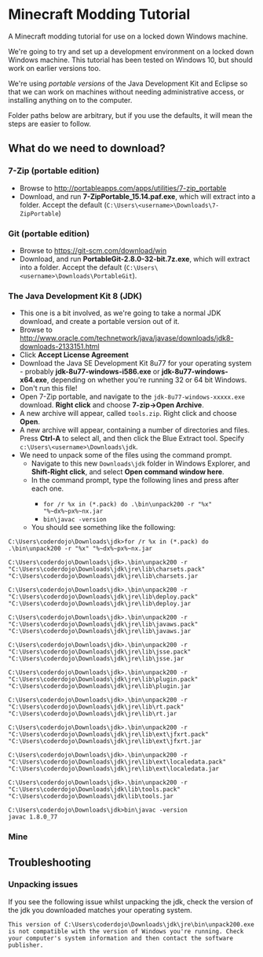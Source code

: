 # Minecraft Modding Tutorial
A Minecraft modding tutorial for use on a locked down Windows machine.

We're going to try and set up a development environment on a locked down Windows machine. This tutorial has been tested on Windows 10, but should work on earlier versions too.

We're using *portable versions* of the Java Development Kit and Eclipse so that we can work on machines without needing administrative access, or installing anything on to the computer.

Folder paths below are arbitrary, but if you use the defaults, it will mean the steps are easier to follow.

## What do we need to download?
### 7-Zip (portable edition)
- Browse to http://portableapps.com/apps/utilities/7-zip_portable
- Download, and run **7-ZipPortable_15.14.paf.exe**, which will extract into a folder. Accept the default (````C:\Users\<username>\Downloads\7-ZipPortable````)

### Git (portable edition)
- Browse to https://git-scm.com/download/win
- Download, and run **PortableGit-2.8.0-32-bit.7z.exe**, which will extract into a folder. Accept the default (````C:\Users\<username>\Downloads\PortableGit````).

### The Java Development Kit 8 (JDK)
- This one is a bit involved, as we're going to take a normal JDK download, and create a portable version out of it.
- Browse to http://www.oracle.com/technetwork/java/javase/downloads/jdk8-downloads-2133151.html
- Click **Accept License Agreement**
- Download the Java SE Development Kit 8u77 for your operating system - probably **jdk-8u77-windows-i586.exe** or **jdk-8u77-windows-x64.exe**, depending on whether you're running 32 or 64 bit Windows.
- Don't run this file!
- Open 7-Zip portable, and navigate to the ````jdk-8u77-windows-xxxxx.exe```` download. **Right click** and choose **7-zip->Open Archive**.
- A new archive will appear, called ````tools.zip````. Right click and choose **Open**.
- A new archive will appear, containing a number of directories and files. Press **Ctrl-A** to select all, and then click the Blue Extract tool. Specify ````c:\Users\<username>\Downloads\jdk````.
- We need to unpack some of the files using the command prompt.
  - Navigate to this new ````Downloads\jdk```` folder in Windows Explorer, and **Shift-Right click**, and select **Open command window here**.
  - In the command prompt, type the following lines and press <Enter> after each one.
    - ````for /r %x in (*.pack) do .\bin\unpack200 -r "%x" "%~dx%~px%~nx.jar````
    - ````bin\javac -version````
  - You should see something like the following:

````
C:\Users\coderdojo\Downloads\jdk>for /r %x in (*.pack) do .\bin\unpack200 -r "%x" "%~dx%~px%~nx.jar

C:\Users\coderdojo\Downloads\jdk>.\bin\unpack200 -r "C:\Users\coderdojo\Downloads\jdk\jre\lib\charsets.pack" "C:\Users\coderdojo\Downloads\jdk\jre\lib\charsets.jar

C:\Users\coderdojo\Downloads\jdk>.\bin\unpack200 -r "C:\Users\coderdojo\Downloads\jdk\jre\lib\deploy.pack" "C:\Users\coderdojo\Downloads\jdk\jre\lib\deploy.jar

C:\Users\coderdojo\Downloads\jdk>.\bin\unpack200 -r "C:\Users\coderdojo\Downloads\jdk\jre\lib\javaws.pack" "C:\Users\coderdojo\Downloads\jdk\jre\lib\javaws.jar

C:\Users\coderdojo\Downloads\jdk>.\bin\unpack200 -r "C:\Users\coderdojo\Downloads\jdk\jre\lib\jsse.pack" "C:\Users\coderdojo\Downloads\jdk\jre\lib\jsse.jar

C:\Users\coderdojo\Downloads\jdk>.\bin\unpack200 -r "C:\Users\coderdojo\Downloads\jdk\jre\lib\plugin.pack" "C:\Users\coderdojo\Downloads\jdk\jre\lib\plugin.jar

C:\Users\coderdojo\Downloads\jdk>.\bin\unpack200 -r "C:\Users\coderdojo\Downloads\jdk\jre\lib\rt.pack" "C:\Users\coderdojo\Downloads\jdk\jre\lib\rt.jar

C:\Users\coderdojo\Downloads\jdk>.\bin\unpack200 -r "C:\Users\coderdojo\Downloads\jdk\jre\lib\ext\jfxrt.pack" "C:\Users\coderdojo\Downloads\jdk\jre\lib\ext\jfxrt.jar

C:\Users\coderdojo\Downloads\jdk>.\bin\unpack200 -r "C:\Users\coderdojo\Downloads\jdk\jre\lib\ext\localedata.pack" "C:\Users\coderdojo\Downloads\jdk\jre\lib\ext\localedata.jar

C:\Users\coderdojo\Downloads\jdk>.\bin\unpack200 -r "C:\Users\coderdojo\Downloads\jdk\lib\tools.pack" "C:\Users\coderdojo\Downloads\jdk\lib\tools.jar

C:\Users\coderdojo\Downloads\jdk>bin\javac -version
javac 1.8.0_77

````

### Mine

## Troubleshooting
### Unpacking issues
If you see the following issue whilst unpacking the jdk, check the version of the jdk you downloaded matches your operating system.

````
This version of C:\Users\coderdojo\Downloads\jdk\jre\bin\unpack200.exe is not compatible with the version of Windows you're running. Check your computer's system information and then contact the software publisher.
````
